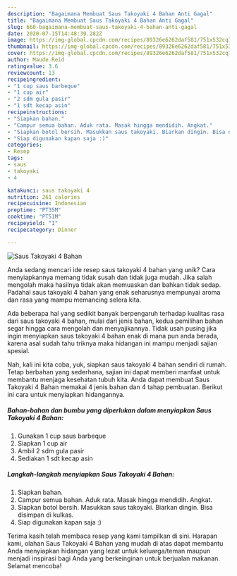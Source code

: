 ```yaml
---
description: "Bagaimana Membuat Saus Takoyaki 4 Bahan Anti Gagal"
title: "Bagaimana Membuat Saus Takoyaki 4 Bahan Anti Gagal"
slug: 660-bagaimana-membuat-saus-takoyaki-4-bahan-anti-gagal
date: 2020-07-15T14:48:39.282Z
image: https://img-global.cpcdn.com/recipes/89326e6262daf581/751x532cq70/saus-takoyaki-4-bahan-foto-resep-utama.jpg
thumbnail: https://img-global.cpcdn.com/recipes/89326e6262daf581/751x532cq70/saus-takoyaki-4-bahan-foto-resep-utama.jpg
cover: https://img-global.cpcdn.com/recipes/89326e6262daf581/751x532cq70/saus-takoyaki-4-bahan-foto-resep-utama.jpg
author: Maude Reid
ratingvalue: 3.6
reviewcount: 13
recipeingredient:
- "1 cup saus barbeque"
- "1 cup air"
- "2 sdm gula pasir"
- "1 sdt kecap asin"
recipeinstructions:
- "Siapkan bahan."
- "Campur semua bahan. Aduk rata. Masak hingga mendidih. Angkat."
- "Siapkan botol bersih. Masukkan saus takoyaki. Biarkan dingin. Bisa disimpan di kulkas."
- "Siap digunakan kapan saja :)"
categories:
- Resep
tags:
- saus
- takoyaki
- 4

katakunci: saus takoyaki 4 
nutrition: 261 calories
recipecuisine: Indonesian
preptime: "PT35M"
cooktime: "PT51M"
recipeyield: "1"
recipecategory: Dinner

---
```



![Saus Takoyaki 4 Bahan](https://img-global.cpcdn.com/recipes/89326e6262daf581/751x532cq70/saus-takoyaki-4-bahan-foto-resep-utama.jpg)

Anda sedang mencari ide resep saus takoyaki 4 bahan yang unik? Cara menyiapkannya memang tidak susah dan tidak juga mudah. Jika salah mengolah maka hasilnya tidak akan memuaskan dan bahkan tidak sedap. Padahal saus takoyaki 4 bahan yang enak seharusnya mempunyai aroma dan rasa yang mampu memancing selera kita.



Ada beberapa hal yang sedikit banyak berpengaruh terhadap kualitas rasa dari saus takoyaki 4 bahan, mulai dari jenis bahan, kedua pemilihan bahan segar hingga cara mengolah dan menyajikannya. Tidak usah pusing jika ingin menyiapkan saus takoyaki 4 bahan enak di mana pun anda berada, karena asal sudah tahu triknya maka hidangan ini mampu menjadi sajian spesial.


Nah, kali ini kita coba, yuk, siapkan saus takoyaki 4 bahan sendiri di rumah. Tetap berbahan yang sederhana, sajian ini dapat memberi manfaat untuk membantu menjaga kesehatan tubuh kita. Anda dapat membuat Saus Takoyaki 4 Bahan memakai 4 jenis bahan dan 4 tahap pembuatan. Berikut ini cara untuk menyiapkan hidangannya.

<!--inarticleads1-->

##### Bahan-bahan dan bumbu yang diperlukan dalam menyiapkan Saus Takoyaki 4 Bahan:

1. Gunakan 1 cup saus barbeque
1. Siapkan 1 cup air
1. Ambil 2 sdm gula pasir
1. Sediakan 1 sdt kecap asin




<!--inarticleads2-->

##### Langkah-langkah menyiapkan Saus Takoyaki 4 Bahan:

1. Siapkan bahan.
1. Campur semua bahan. Aduk rata. Masak hingga mendidih. Angkat.
1. Siapkan botol bersih. Masukkan saus takoyaki. Biarkan dingin. Bisa disimpan di kulkas.
1. Siap digunakan kapan saja :)




Terima kasih telah membaca resep yang kami tampilkan di sini. Harapan kami, olahan Saus Takoyaki 4 Bahan yang mudah di atas dapat membantu Anda menyiapkan hidangan yang lezat untuk keluarga/teman maupun menjadi inspirasi bagi Anda yang berkeinginan untuk berjualan makanan. Selamat mencoba!

